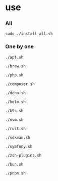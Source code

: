 # use

### All
```shell
sudo ./install-all.sh
```

### One by one

```shell
./apt.sh
```
```shell
./brew.sh
```
```shell
./php.sh
```
```shell
./composer.sh
```
```shell
./deno.sh
```
```shell
./helm.sh
```
```shell
./k9s.sh
```
```shell
./nvm.sh
```
```shell
./rust.sh
```
```shell
./sdkman.sh
```
```shell
./symfony.sh
```
```shell
./zsh-plugins.sh
```
```shell
./bun.sh
```
```shell
./pnpm.sh
```
